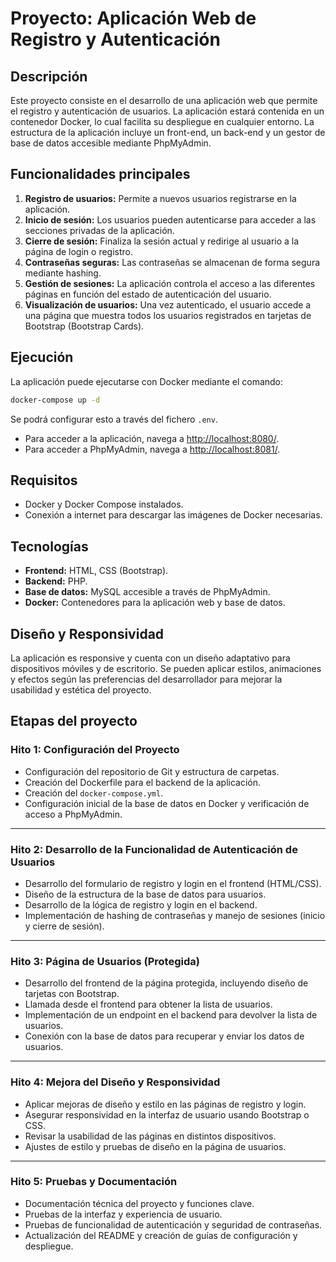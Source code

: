 # Proyecto: Aplicación Web de Registro y Autenticación

## Descripción

Este proyecto consiste en el desarrollo de una aplicación web que permite el registro y autenticación de usuarios. La aplicación estará contenida en un contenedor Docker, lo cual facilita su despliegue en cualquier entorno. La estructura de la aplicación incluye un front-end, un back-end y un gestor de base de datos accesible mediante PhpMyAdmin.

## Funcionalidades principales

1. **Registro de usuarios:** Permite a nuevos usuarios registrarse en la aplicación.
2. **Inicio de sesión:** Los usuarios pueden autenticarse para acceder a las secciones privadas de la aplicación.
3. **Cierre de sesión:** Finaliza la sesión actual y redirige al usuario a la página de login o registro.
4. **Contraseñas seguras:** Las contraseñas se almacenan de forma segura mediante hashing.
5. **Gestión de sesiones:** La aplicación controla el acceso a las diferentes páginas en función del estado de autenticación del usuario.
6. **Visualización de usuarios:** Una vez autenticado, el usuario accede a una página que muestra todos los usuarios registrados en tarjetas de Bootstrap (Bootstrap Cards).

## Ejecución

La aplicación puede ejecutarse con Docker mediante el comando:

```bash
docker-compose up -d
```

Se podrá configurar esto a través del fichero `.env`.

- Para acceder a la aplicación, navega a [http://localhost:8080/](http://localhost:8080/).
- Para acceder a PhpMyAdmin, navega a [http://localhost:8081/](http://localhost:8081/).

## Requisitos

- Docker y Docker Compose instalados.
- Conexión a internet para descargar las imágenes de Docker necesarias.

## Tecnologías

- **Frontend:** HTML, CSS (Bootstrap).
- **Backend:** PHP.
- **Base de datos:** MySQL accesible a través de PhpMyAdmin.
- **Docker:** Contenedores para la aplicación web y base de datos.

## Diseño y Responsividad

La aplicación es responsive y cuenta con un diseño adaptativo para dispositivos móviles y de escritorio. Se pueden aplicar estilos, animaciones y efectos según las preferencias del desarrollador para mejorar la usabilidad y estética del proyecto.

## Etapas del proyecto

### Hito 1: Configuración del Proyecto

- Configuración del repositorio de Git y estructura de carpetas.
- Creación del Dockerfile para el backend de la aplicación.
- Creación del `docker-compose.yml`.
- Configuración inicial de la base de datos en Docker y verificación de acceso a PhpMyAdmin.

---

### Hito 2: Desarrollo de la Funcionalidad de Autenticación de Usuarios

- Desarrollo del formulario de registro y login en el frontend (HTML/CSS).
- Diseño de la estructura de la base de datos para usuarios.
- Desarrollo de la lógica de registro y login en el backend.
- Implementación de hashing de contraseñas y manejo de sesiones (inicio y cierre de sesión).

---

### Hito 3: Página de Usuarios (Protegida)

- Desarrollo del frontend de la página protegida, incluyendo diseño de tarjetas con Bootstrap.
- Llamada desde el frontend para obtener la lista de usuarios.
- Implementación de un endpoint en el backend para devolver la lista de usuarios.
- Conexión con la base de datos para recuperar y enviar los datos de usuarios.

---

### Hito 4: Mejora del Diseño y Responsividad

- Aplicar mejoras de diseño y estilo en las páginas de registro y login.
- Asegurar responsividad en la interfaz de usuario usando Bootstrap o CSS.
- Revisar la usabilidad de las páginas en distintos dispositivos.
- Ajustes de estilo y pruebas de diseño en la página de usuarios.

---

### Hito 5: Pruebas y Documentación

- Documentación técnica del proyecto y funciones clave.
- Pruebas de la interfaz y experiencia de usuario.
- Pruebas de funcionalidad de autenticación y seguridad de contraseñas.
- Actualización del README y creación de guías de configuración y despliegue.
